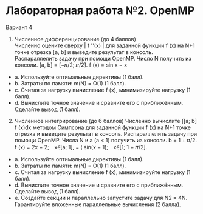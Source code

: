# Лабораторная работа №2. OpenMP
Вариант 4
1.	Численное дифференцирование (до 4 баллов)  
Численно оцените сверху | f ''(x) | для заданной функции f (x) на N+1 точке отрезка [a, b] и выведите результат в консоль. Распараллелить задачу при помощи OpenMP. Число N получить из консоли.
[a, b] = [−𝜋/2; 𝜋/2]. 
f (x)	= sin x − x
+ a.	Используйте оптимальные директивы (1 балл).
+ b.	Затраты по памяти: m(N) = O(1) (1 балл).
+ c.	Считая за нагрузку вычисление f (x), минимизируйте нагрузку (1 балл).
+ d.	Вычислите точное значение и сравните его с приближённым. Сделайте вывод (1 балл). 
 
2.	Численное интегрирование (до 6 баллов)
Численно вычислите ∫[a; b] f (x)dx методом Симпсона для заданной функции f (x) на N+1 точке отрезка и выведите результат в консоль. Распараллелить задачу при помощи OpenMP. Числа N и a (a < 1) получить из консоли.
	b = 1 + 𝜋/2.
f (x)	=    2x − 2; x∈[a; 1], 
	= ⎨ sin(x − 1); x∈[1; 1 + 𝜋/2]. 
+ a.	Используйте оптимальные директивы (1 балл).
+ b.	Затраты по памяти: m(N) = O(1) (1 балл).
+ c.	Считая за нагрузку вычисление f (x), минимизируйте нагрузку (1 балл).
+ d.	Вычислите точное значение и сравните его с приближённым. Сделайте вывод (1 балл).
+ e.	Создайте секции и параллельно запустите задачу для N2 = 4N. Гарантируйте вложенные параллельные вычисления (2 балла).
